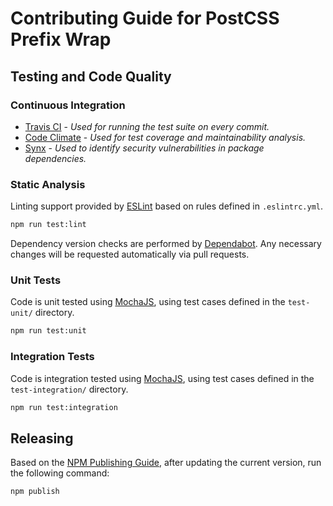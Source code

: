 
# Contributing Guide for PostCSS Prefix Wrap

## Testing and Code Quality

### Continuous Integration

* [Travis CI](https://travis-ci.org/dbtedman/postcss-prefixwrap) - *Used for running the test suite on every commit.*
* [Code Climate](https://codeclimate.com/github/dbtedman/postcss-prefixwrap) - *Used for test coverage and maintainability analysis.*
* [Synx](https://snyk.io/test/github/dbtedman/postcss-prefixwrap) - *Used to identify security vulnerabilities in package dependencies.*

### Static Analysis

Linting support provided by [ESLint](http://eslint.org/) based on rules defined in `.eslintrc.yml`.

```bash
npm run test:lint
```

Dependency version checks are performed by [Dependabot](https://dependabot.com/). Any necessary changes will be requested automatically via pull requests.

### Unit Tests

Code is unit tested using [MochaJS](https://mochajs.org), using test cases defined in the `test-unit/` directory.

```bash
npm run test:unit
```

### Integration Tests

Code is integration tested using [MochaJS](https://mochajs.org), using test cases defined in the `test-integration/` directory.

```bash
npm run test:integration
```

## Releasing

Based on the [NPM Publishing Guide](https://docs.npmjs.com/getting-started/publishing-npm-packages), after updating the current version, run the following command:

```bash
npm publish
```
